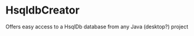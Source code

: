 HsqldbCreator
=============

Offers easy access to a HsqlDb database from any Java (desktop?) project
